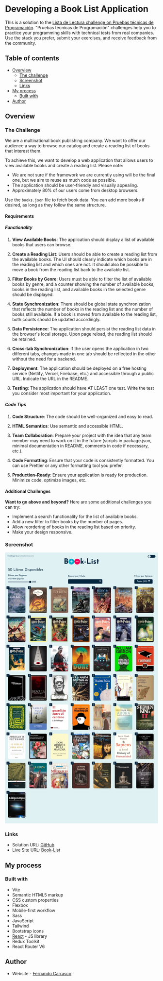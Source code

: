 # Developing a Book List Application

This is a solution to the [Lista de Lectura challenge on Pruebas técnicas de Programación](https://github.com/midudev/pruebas-tecnicas/tree/main/pruebas/01-reading-list). "Pruebas técnicas de Programación" challenges help you to practice your programming skills with technical tests from real companies. Use the stack you prefer, submit your exercises, and receive feedback from the community. 

## Table of contents

- [Overview](#overview)
  - [The challenge](#the-challenge)
  - [Screenshot](#screenshot)
  - [Links](#links)
- [My process](#my-process)
  - [Built with](#built-with)
- [Author](#author)

## Overview

### The Challenge

We are a multinational book publishing company. We want to offer our audience a way to browse our catalog and create a reading list of books that interest them.

To achieve this, we want to develop a web application that allows users to view available books and create a reading list. Please note:

- We are not sure if the framework we are currently using will be the final one, but we aim to reuse as much code as possible.
- The application should be user-friendly and visually appealing.
- Approximately 80% of our users come from desktop browsers.

Use the `books.json` file to fetch book data. You can add more books if desired, as long as they follow the same structure.

#### Requirements

##### Functionality

1. **View Available Books**: The application should display a list of available books that users can browse.

2. **Create a Reading List**: Users should be able to create a reading list from the available books. The UI should clearly indicate which books are in the reading list and which ones are not. It should also be possible to move a book from the reading list back to the available list.

3. **Filter Books by Genre**: Users must be able to filter the list of available books by genre, and a counter showing the number of available books, books in the reading list, and available books in the selected genre should be displayed.

4. **State Synchronization**: There should be global state synchronization that reflects the number of books in the reading list and the number of books still available. If a book is moved from available to the reading list, both counts should be updated accordingly.

5. **Data Persistence**: The application should persist the reading list data in the browser's local storage. Upon page reload, the reading list should be retained.

6. **Cross-tab Synchronization**: If the user opens the application in two different tabs, changes made in one tab should be reflected in the other without the need for a backend.

7. **Deployment**: The application should be deployed on a free hosting service (Netlify, Vercel, Firebase, etc.) and accessible through a public URL. Indicate the URL in the README.

8. **Testing**: The application should have AT LEAST one test. Write the test you consider most important for your application.

##### Code Tips

1. **Code Structure**: The code should be well-organized and easy to read.

2. **HTML Semantics**: Use semantic and accessible HTML.

3. **Team Collaboration**: Prepare your project with the idea that any team member may need to work on it in the future (scripts in package.json, minimal documentation in README, comments in code if necessary, etc.).

4. **Code Formatting**: Ensure that your code is consistently formatted. You can use Prettier or any other formatting tool you prefer.

5. **Production-Ready**: Ensure your application is ready for production. Minimize code, optimize images, etc.

#### Additional Challenges

**Want to go above and beyond?** Here are some additional challenges you can try:

- Implement a search functionality for the list of available books.
- Add a new filter to filter books by the number of pages.
- Allow reordering of books in the reading list based on priority.
- Make your design responsive.

### Screenshot

![](./src/assets/screenshot-Book-List.png)

### Links

- Solution URL: [GitHub](https://github.com/SFCC5555/pruebas-tecnicas/tree/main/pruebas/01-reading-list/SFCC5555)
- Live Site URL: [Book-List](https://sfcc-book-list.netlify.app/)

## My process

### Built with

- Vite
- Semantic HTML5 markup
- CSS custom properties
- Flexbox
- Mobile-first workflow
- Sass
- JavaScript
- Tailwind
- Bootstrap icons
- [React](https://reactjs.org/) - JS library
- Redux Toolkit
- React Router V6

## Author

- Website - [Fernando Carrasco](https://sfcc5555.netlify.app/)